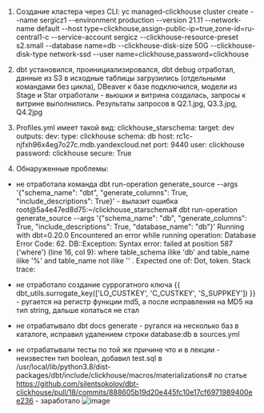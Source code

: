 1. Создание кластера через CLI:
yc managed-clickhouse cluster create --name sergicz1 --environment production --version 21.11 --network-name default --host type=clickhouse,assign-public-ip=true,zone-id=ru-central1-c --service-account sergicz --clickhouse-resource-preset s2.small --database name=db --clickhouse-disk-size 50G --clickhouse-disk-type network-ssd --user name=clickhouse,password=clickhouse

2. dbt установился, проинициализировался, dbt debug отработал, данные из S3 в исходные таблицы загрузились (отдельными командами без цикла), DBeaver к базе подключился, модели из Stage и Star отработали - вьюшки и витрина создалась, запросы к витрине выполнились. Результаты запросов в Q2.1.jpg, Q3.3.jpg, Q4.2jpg
3. Profiles.yml имеет такой вид:
clickhouse_starschema:
  target: dev
  outputs:
    dev:
      type: clickhouse
      schema: db
      host: rc1c-njfxh96x4eg7o27c.mdb.yandexcloud.net
      port: 9440
      user: clickhouse
      password: clickhouse
      secure: True
     
4. Обнаруженные проблемы:
- не отработала команда dbt run-operation generate_source --args '{"schema_name": "dbt", "generate_columns": True, "include_descriptions": True}' - вылазит ошибка
root@5a4e47ed8d75:~/clickhouse_starschema# dbt run-operation generate_source --args '{"schema_name": "db", "generate_columns": True, "include_descriptions": True, "database_name": "db"}'
Running with dbt=0.20.0
Encountered an error while running operation: Database Error
  Code: 62.
  DB::Exception: Syntax error: failed at position 587 ('where') (line 16, col 9): where table_schema ilike 'db'
          and table_name ilike '%'
          and table_name not ilike ''
  . Expected one of: Dot, token. Stack trace:
  
- не отработало создание суррогатного ключа {{ dbt_utils.surrogate_key(['LO_CUSTKEY', 'C_CUSTKEY', 'S_SUPPKEY']) }} - ругается на регистр функции md5, а после исправления на MD5  на тип string, дальше копаться не стал

- не отрабатывало dbt docs generate - ругался на несколько баз в каталоге, исправил удалением строки database:db в sources.yml
- не отрабатывали тесты по той же причине что и в лекции - неизвестен тип boolean, добавил test.sql в /usr/local/lib/python3.8/dist-packages/dbt/include/clickhouse/macros/materializations# по статье https://github.com/silentsokolov/dbt-clickhouse/pull/18/commits/888605b19d20e445fc10e17cf6971989400ee236 - заработало
![image](https://user-images.githubusercontent.com/98316269/150785322-4cca167e-3981-42b1-bc42-db8b263c2690.png)

